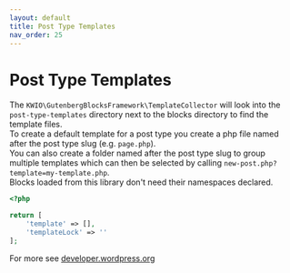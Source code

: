 ```yaml
---
layout: default
title: Post Type Templates
nav_order: 25
---
```


# Post Type Templates

The `KWIO\GutenbergBlocksFramework\TemplateCollector` will look into the `post-type-templates` directory next to the blocks directory to find the template files.  
To create a default template for a post type you create a php file named after the post type slug (e.g. `page.php`).  
You can also create a folder named after the post type slug to group multiple templates which can then be selected by calling `new-post.php?template=my-template.php`.  
Blocks loaded from this library don't need their namespaces declared.


```php
<?php

return [
    'template' => [],
    'templateLock' => ''
];
```

For more see [developer.wordpress.org](https://developer.wordpress.org/block-editor/reference-guides/block-api/block-templates/#custom-post-types)